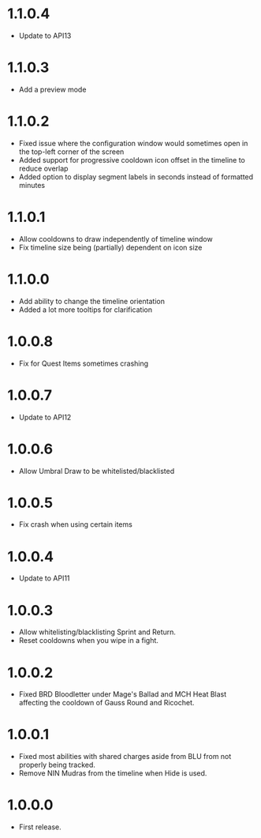 # 1.1.0.4
- Update to API13

# 1.1.0.3
- Add a preview mode

# 1.1.0.2
- Fixed issue where the configuration window would sometimes open in the top-left corner of the screen
- Added support for progressive cooldown icon offset in the timeline to reduce overlap
- Added option to display segment labels in seconds instead of formatted minutes

# 1.1.0.1
- Allow cooldowns to draw independently of timeline window
- Fix timeline size being (partially) dependent on icon size 

# 1.1.0.0
- Add ability to change the timeline orientation
- Added a lot more tooltips for clarification

# 1.0.0.8
- Fix for Quest Items sometimes crashing

# 1.0.0.7
- Update to API12

# 1.0.0.6
- Allow Umbral Draw to be whitelisted/blacklisted

# 1.0.0.5
- Fix crash when using certain items

# 1.0.0.4
- Update to API11

# 1.0.0.3
- Allow whitelisting/blacklisting Sprint and Return.
- Reset cooldowns when you wipe in a fight.

# 1.0.0.2
- Fixed BRD Bloodletter under Mage's Ballad and MCH Heat Blast affecting the cooldown of Gauss Round and Ricochet.  

# 1.0.0.1
- Fixed most abilities with shared charges aside from BLU from not properly being tracked.
- Remove NIN Mudras from the timeline when Hide is used.

# 1.0.0.0
- First release.